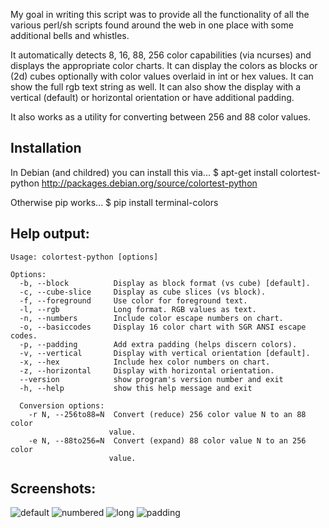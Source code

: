 My goal in writing this script was to provide all the functionality of all the
various perl/sh scripts found around the web in one place with some additional
bells and whistles.

It automatically detects 8, 16, 88, 256 color capabilities (via ncurses) and
displays the appropriate color charts. It can display the colors as blocks or
(2d) cubes optionally with color values overlaid in int or hex values.  It can
show the full rgb text string as well. It can also show the display with a
vertical (default) or horizontal orientation or have additional padding.

It also works as a utility for converting between 256 and 88 color values.

Installation
------------

In Debian (and childred) you can install this via...
    $ apt-get install colortest-python
http://packages.debian.org/source/colortest-python

Otherwise pip works...
    $ pip install terminal-colors

Help output:
------------

    Usage: colortest-python [options]

    Options:
      -b, --block          Display as block format (vs cube) [default].
      -c, --cube-slice     Display as cube slices (vs block).
      -f, --foreground     Use color for foreground text.
      -l, --rgb            Long format. RGB values as text.
      -n, --numbers        Include color escape numbers on chart.
      -o, --basiccodes     Display 16 color chart with SGR ANSI escape codes.
      -p, --padding        Add extra padding (helps discern colors).
      -v, --vertical       Display with vertical orientation [default].
      -x, --hex            Include hex color numbers on chart.
      -z, --horizontal     Display with horizontal orientation.
      --version            show program's version number and exit
      -h, --help           show this help message and exit

      Conversion options:
        -r N, --256to88=N  Convert (reduce) 256 color value N to an 88 color
                          value.
        -e N, --88to256=N  Convert (expand) 88 color value N to an 256 color
                          value.

Screenshots:
------------
![default](https://github.com/eikenb/terminal-colors/raw/master/screenshots/default.png)
![numbered](https://github.com/eikenb/terminal-colors/raw/master/screenshots/numbers.png)
![long](https://github.com/eikenb/terminal-colors/raw/master/screenshots/long.png)
![padding](https://github.com/eikenb/terminal-colors/raw/master/screenshots/padding.png)
